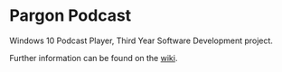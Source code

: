 # Pargon Podcast
Windows 10 Podcast Player, Third Year Software Development project.

Further information can be found on the [wiki](https://github.com/pskenny/pargon-podcast/wiki).
